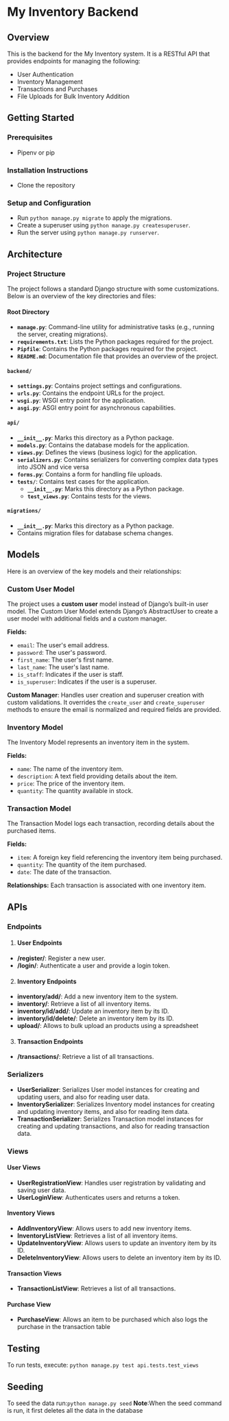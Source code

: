 # My Inventory Backend

## Overview
This is the backend for the My Inventory system. It is a RESTful API that provides endpoints for managing the following:
- User Authentication
- Inventory Management
- Transactions and Purchases
- File Uploads for Bulk Inventory Addition

## Getting Started
### Prerequisites
- Pipenv or pip

### Installation Instructions
- Clone the repository

### Setup and Configuration
- Run ``` python manage.py migrate ``` to apply the migrations.
- Create a superuser using ``` python manage.py createsuperuser ```.
- Run the server using ``` python manage.py runserver ```.

## Architecture

### Project Structure

The project follows a standard Django structure with some customizations. Below is an overview of the key directories and files:

#### Root Directory
- **`manage.py`**: Command-line utility for administrative tasks (e.g., running the server, creating migrations).
- **`requirements.txt`**: Lists the Python packages required for the project.
- **`Pipfile`**: Contains the Python packages required for the project.
- **`README.md`**: Documentation file that provides an overview of the project.

#### `backend/`
- **`settings.py`**: Contains project settings and configurations.
- **`urls.py`**: Contains the endpoint URLs for the project.
- **`wsgi.py`**: WSGI entry point for the application.
- **`asgi.py`**: ASGI entry point for asynchronous capabilities.

#### `api/`
- **`__init__.py`**: Marks this directory as a Python package.
- **`models.py`**: Contains the database models for the application.
- **`views.py`**: Defines the views (business logic) for the application.
- **`serializers.py`**: Contains serializers for converting complex data types into JSON and vice versa 
- **`forms.py`**: Contains a form for handling file uploads.
- **`tests/`**: Contains test cases for the application.
  - **`__init__.py`**: Marks this directory as a Python package.
  - **`test_views.py`**: Contains tests for the views.

#### `migrations/`
- **`__init__.py`**: Marks this directory as a Python package.
- Contains migration files for database schema changes.

## Models
Here is an overview of the key models and their relationships:

### Custom User Model
The project uses a **custom user** model instead of Django’s built-in user model. The Custom User Model extends Django’s AbstractUser to create a user model with additional fields and a custom manager.

**Fields:**
- `email`: The user's email address.
- `password`: The user's password.
- `first_name`: The user's first name.
- `last_name`: The user's last name.
- `is_staff`: Indicates if the user is staff.
- `is_superuser`: Indicates if the user is a superuser.

**Custom Manager**: Handles user creation and superuser creation with custom validations. It overrides the `create_user` and `create_superuser` methods to ensure the email is normalized and required fields are provided.

### Inventory Model
The Inventory Model represents an inventory item in the system.

**Fields:**
- `name`: The name of the inventory item.
- `description`: A text field providing details about the item.
- `price`: The price of the inventory item.
- `quantity`: The quantity available in stock.

### Transaction Model
The Transaction Model logs each transaction, recording details about the purchased items.

**Fields:**
- `item`: A foreign key field referencing the inventory item being purchased.
- `quantity`: The quantity of the item purchased.
- `date`: The date of the transaction.

**Relationships:**
Each transaction is associated with one inventory item.

## APIs

### Endpoints
1. #### User Endpoints
- **/register/**: Register a new user.
- **/login/**: Authenticate a user and provide a login token.

2. #### Inventory Endpoints
- **inventory/add/**: Add a new inventory item to the system.
- **inventory/**: Retrieve a list of all inventory items.
- **inventory/id/add/**: Update an inventory item by its ID.
- **inventory/id/delete/**: Delete an inventory item by its ID.
- **upload/**: Allows to bulk upload an products using a spreadsheet
3. #### Transaction Endpoints
- **/transactions/**: Retrieve a list of all transactions.

### Serializers
- **UserSerializer**: Serializes User model instances for creating and updating users, and also for reading user data.
- **InventorySerializer**: Serializes Inventory model instances for creating and updating inventory items, and also for reading item data.
- **TransactionSerializer**: Serializes Transaction model instances for creating and updating transactions, and also for reading transaction data.

### Views
#### User Views
- **UserRegistrationView**: Handles user registration by validating and saving user data.
- **UserLoginView**: Authenticates users and returns a token.


#### Inventory Views
- **AddInventoryView**: Allows   users to add new inventory items.
- **InventoryListView**: Retrieves a list of all inventory items.
- **UpdateInventoryView**: Allows   users to update an inventory item by its ID.
- **DeleteInventoryView**: Allows   users to delete an inventory item by its ID.

#### Transaction Views
- **TransactionListView**: Retrieves a list of all transactions.
#### Purchase View
- **PurchaseView**: Allows an item to be purchased which also logs the purchase in the transaction table
## Testing
To run tests, execute:
```python manage.py test api.tests.test_views```
## Seeding
To seed the data run:```python manage.py seed```
 **Note**:When the seed command is run, it first deletes all the data in the database